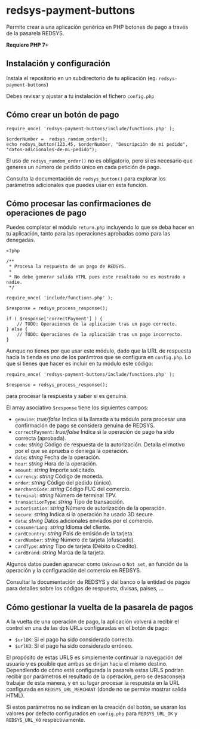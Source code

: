 # redsys-payment-buttons
Permite crear a una aplicación genérica en PHP botones de pago a través de la pasarela REDSYS.

**Requiere PHP 7+**

## Instalación y configuración 

Instala el repositorio en un subdirectorio de tu aplicación (eg. `redsys-payment-buttons`)

Debes revisar y ajustar a tu instalación el fichero `config.php`

## Cómo crear un botón de pago

```
require_once( 'redsys-payment-buttons/include/functions.php' );

$orderNumber =  redsys_ramdom_order();
echo redsys_button(123.45, $orderNumber, "Descripción de mi pedido", "datos-adicionales-de-mi-pedido");
```

El uso de `redsys_ramdom_order()` no es obligatorio, pero si es necesario que generes un número de pedido único en cada petición de pago.

Consulta la documentación de `redsys_button()` para explorar los parámetros adicionales que puedes usar en esta función.

## Cómo procesar las confirmaciones de operaciones de pago

Puedes completar el módulo `return.php` incluyendo lo que se deba hacer en tu aplicación, tanto para las operaciones aprobadas como para las denegadas.

```
<?php

/**
 * Procesa la respuesta de un pago de REDSYS.
 * 
 * No debe generar salida HTML pues este resultado no es mostrado a nadie.
 */

require_once( 'include/functions.php' );

$response = redsys_process_response();

if ( $response['correctPayment'] ) {
	// TODO: Operaciones de la aplicación tras un pago correcto.
} else {
	// TODO: Operaciones de la aplicación tras un pago incorrecto.
}
```

Aunque no tienes por que usar este módulo, dado que la URL de respuesta hacia la tienda es uno de los parámtros que se configura en `config.php`. Lo que si tienes que hacer es incluir en tu módulo este código:

```
require_once( 'redsys-payment-buttons/include/functions.php' );

$response = redsys_process_response();
```

para procesar la respuesta y saber si es genuina. 

El array asociativo `$response` tiene los siguientes campos:

* `genuine`: _true/false_ Indica si la llamada a tu módulo para procesar una confirmación de pago se considera genuina de REDSYS.
* `correctPayment`: _true/false_ Indica si la operación de pago ha sido correcta (aprobada).
* `code`: _string_ Código de respuesta de la autorización. Detalla el motivo por el que se aprueba o deniega la operación. 
* `date`: _string_ Fecha de la operación.
* `hour`: _string_ Hora de la operación. 
* `amount`: _string_ Importe solicitado. 
* `currency`: _string_ Código de moneda.
* `order`: _string_ Código del pedido (único). 
* `merchantCode`: _string_ Código FUC del comercio.
* `terminal`: _string_ Número de terminal TPV. 
* `transactionType`: _string_ Tipo de transacción. 
* `autorisation`: _string_ Número de autorización de la operación. 
* `secure`: _string_ Indica si la operación ha usado 3D secure. 
* `data`: _string_ Datos adicionales enviados por el comercio. 
* `consumerLang`: _string_ Idioma del cliente. 
* `cardCountry`: _string_ Pais de emisión de la tarjeta.
* `cardNumber`: _string_ Número de tarjeta (ofuscado).
* `cardType`: _string_ Tipo de tarjeta (Débito o Crédito).
* `cardBrand`: _string_ Marca de la tarjeta. 

Algunos datos pueden aparecer como `Unknown` o `Not set`, en función de la operación y la configuración del comercio en REDSYS.

Consultar la documentación de REDSYS y del banco o la entidad de pagos para detalles sobre los códigos de respuesta, divisas, paises, ...  

## Cómo gestionar la vuelta de la pasarela de pagos

A la vuelta de una operación de pago, la aplicación volverá a recibir el control en una de las dos URLs configuradas en el botón de pago:

* `$urlOK`: Si el pago ha sido considerado correcto.
* `$urlKO`: Si el pago ha sido considerado erróneo.

El propósito de estas URLS es simplemente continuar la navegación del usuario y es posible que ambas se dirijan hacia el mismo destino. Dependiendo de cómo esté configurada la pasarela estas URLS podrían recibir por parámetros el resultado de la operación, pero se desaconseja trabajar de esta manera, y en su lugar procesar la respuesta en la URL configurada en `REDSYS_URL_MERCHANT` (donde no se permite mostrar salida HTML).

Si estos parámetros no se indican en la creación del botón, se usaran los valores por defecto configurados en `config.php` para `REDSYS_URL_OK` y `REDSYS_URL_KO` respectivamente.
